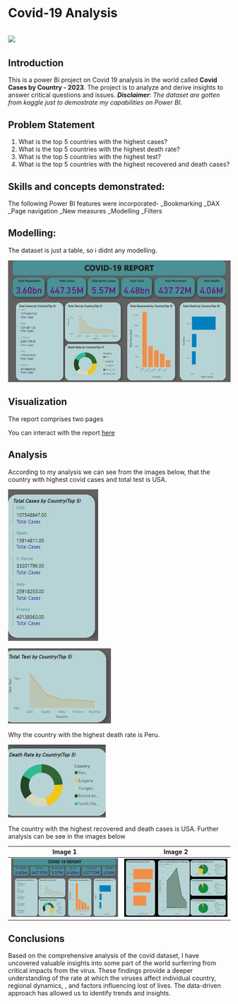 # Covid-19 Analysis

![](3d-covid-coronavirus_17005-736.avif)
---
## Introduction

This is a power Bi project on Covid 19 analysis in the world called **Covid Cases by Country - 2023**. The project is to analyze and derive insights to answer critical questions and issues.
**_Disclaimer_**: _The dataset are gotten from kaggle just to demostrate my capabilities on Power BI._

## Problem Statement
1. What is the top 5 countries with the highest cases?
2. What is the top 5 countries with the highest death rate?
3. What is the top 5 countries with the highest test?
4. What is the top 5 countries with the highest recovered and death cases?

## Skills and concepts demonstrated:

The following Power BI features were incorporated-
_Bookmarking
_DAX
_Page navigation
_New measures
_Modelling
_Filters

## Modelling:
The dataset is just a table, so i didnt any modelling.

![](auto_model.jpg)

## Visualization

The report comprises two pages

You can interact with the report [here](https://app.powerbi.com/groups/me/reports/65579665-1ed7-4462-942e-1b00ad892f3e/ReportSection?experience=power-bi)

## Analysis

According to my analysis we can see from the images below, that the country with highest covid cases and total test is USA.

![](total_cases.jpg)

![](total_tests.jpg)





Why the country with the highest death rate is Peru.

![](death_rate.jpg)


The country with the highest recovered and death cases is USA.
Further analysis can be see in the images below


Image 1                        |     Image 2
:-----------------------------:|:------------------------:
![](front_page.jpg)            |   ![](second_board.jpg)



## Conclusions
Based on the comprehensive analysis of the covid dataset, I have uncovered valuable insights into some part of the world surferring from critical impacts from the virus. These findings provide a deeper understanding of the rate at which the viruses affect individual country, regional dynamics, , and factors influencing lost of lives. The data-driven approach has allowed us to identify trends and insights.
